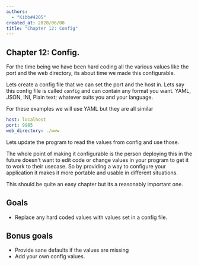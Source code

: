 ```yaml
---
authors:
  - "Kibb#4205"
created_at: 2020/06/08
title: "Chapter 12: Config"
---
```


## Chapter 12: Config.

For the time being we have been hard coding all the various values like the port and the web directory, 
its about time we made this configurable.

Lets create a config file that we can set the port and the host in. Lets say this config file is called `config` 
and can contain any format you want. YAML, JSON, INI, Plain text; whatever suits you and your language. 

For these examples we will use YAML but they are all similar

```yaml
host: localhost
port: 9985
web_directory: ./www
```

Lets update the program to read the values from config and use those.

The whole point of making it configurable is the person deploying this in the future doesn't want to edit code or 
change values in your program to get it to work to their usecase. So by providing a way to configure your application 
it makes it more portable and usable in different situations.

This should be quite an easy chapter but its a reasonably important one. 

## Goals

- Replace any hard coded values with values set in a config file.

## Bonus goals

- Provide sane defaults if the values are missing
- Add your own config values.